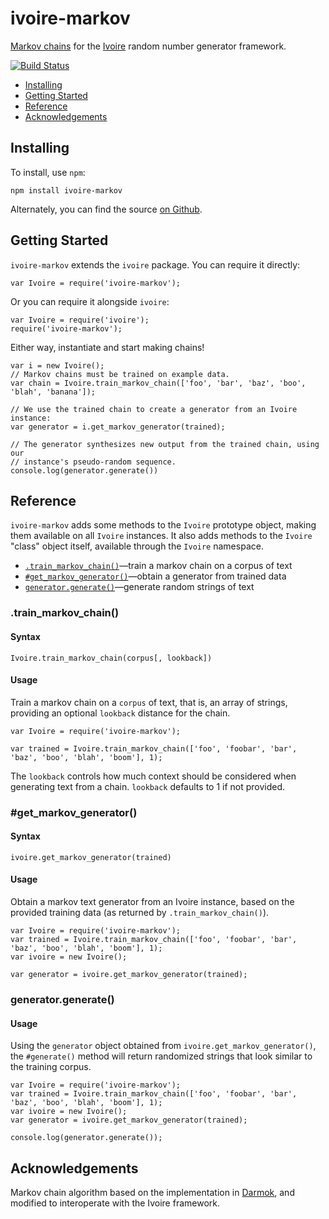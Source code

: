 ivoire-markov
======================

[Markov chains](https://en.wikipedia.org/wiki/Markov_chain) for the
[Ivoire](https://www.npmjs.com/package/ivoire) random number generator
framework.

[![Build Status](https://travis-ci.org/dreamhorn/ivoire-markov.svg)](https://travis-ci.org/dreamhorn/ivoire-markov)

- [Installing](#installing)
- [Getting Started](#getting-started)
- [Reference](#reference)
- [Acknowledgements](#acknowledgements)


Installing
----------

To install, use `npm`:

    npm install ivoire-markov

Alternately, you can find the source [on Github](https://github.com/dreamhorn/ivoire-markov).


Getting Started
---------------

`ivoire-markov` extends the `ivoire` package. You can require it directly:

    var Ivoire = require('ivoire-markov');

Or you can require it alongside `ivoire`:

    var Ivoire = require('ivoire');
    require('ivoire-markov');


Either way, instantiate and start making chains!

    var i = new Ivoire();
    // Markov chains must be trained on example data.
    var chain = Ivoire.train_markov_chain(['foo', 'bar', 'baz', 'boo', 'blah', 'banana']);

    // We use the trained chain to create a generator from an Ivoire instance:
    var generator = i.get_markov_generator(trained);

    // The generator synthesizes new output from the trained chain, using our
    // instance's pseudo-random sequence.
    console.log(generator.generate())


Reference
---------

`ivoire-markov` adds some methods to the `Ivoire` prototype object,
making them available on all `Ivoire` instances. It also adds methods to the
`Ivoire` "class" object itself, available through the `Ivoire` namespace.

- [`.train_markov_chain()`](#train_markov_chain)—train a markov chain on a corpus of text
- [`#get_markov_generator()`](#get_markov_generator)—obtain a generator from trained data
- [`generator.generate()`](#generatorgenerate)—generate random strings of text


### .train_markov_chain()

#### Syntax

    Ivoire.train_markov_chain(corpus[, lookback])

#### Usage

Train a markov chain on a `corpus` of text, that is, an array of strings,
providing an optional `lookback` distance for the chain.

    var Ivoire = require('ivoire-markov');

    var trained = Ivoire.train_markov_chain(['foo', 'foobar', 'bar', 'baz', 'boo', 'blah', 'boom'], 1);

The `lookback` controls how much context should be considered when generating
text from a chain. `lookback` defaults to 1 if not provided.


### #get_markov_generator()

#### Syntax

    ivoire.get_markov_generator(trained)

#### Usage

Obtain a markov text generator from an Ivoire instance, based on the provided
training data (as returned by `.train_markov_chain()`).

    var Ivoire = require('ivoire-markov');
    var trained = Ivoire.train_markov_chain(['foo', 'foobar', 'bar', 'baz', 'boo', 'blah', 'boom'], 1);
    var ivoire = new Ivoire();

    var generator = ivoire.get_markov_generator(trained);


### generator.generate()

#### Usage

Using the `generator` object obtained from `ivoire.get_markov_generator()`, the
`#generate()` method will return randomized strings that look similar to the
training corpus.

    var Ivoire = require('ivoire-markov');
    var trained = Ivoire.train_markov_chain(['foo', 'foobar', 'bar', 'baz', 'boo', 'blah', 'boom'], 1);
    var ivoire = new Ivoire();
    var generator = ivoire.get_markov_generator(trained);

    console.log(generator.generate());


Acknowledgements
----------------

Markov chain algorithm based on the implementation in
[Darmok](https://github.com/forana/darmok-js), and modified to interoperate
with the Ivoire framework.
